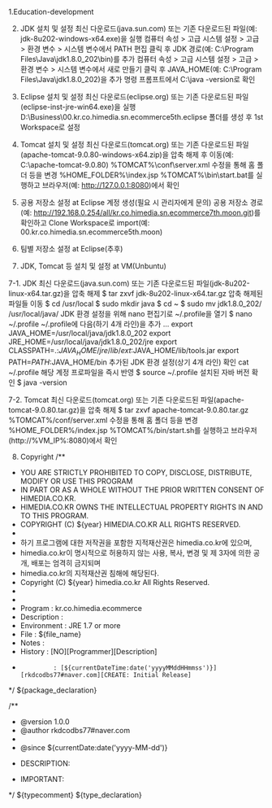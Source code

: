1.Education-development

2. JDK 설치 및 설정
최신 다운로드(java.sun.com) 또는 기존 다운로드된 파일(예: jdk-8u202-windows-x64.exe)을 실행
컴퓨터 속성 > 고급 시스템 설정 > 고급 > 환경 변수 > 시스템 변수에서 PATH 편집 클릭 후 JDK 경로(예: C:\Program Files\Java\jdk1.8.0_202\bin)를 추가
컴퓨터 속성 > 고급 시스템 설정 > 고급 > 환경 변수 > 시스템 변수에서 새로 만들기 클릭 후 JAVA_HOME(예: C:\Program Files\Java\jdk1.8.0_202)을 추가
명령 프롬프트에서 C:\java -version로 확인

4. Eclipse 설치 및 설정
최신 다운로드(eclipse.org) 또는 기존 다운로드된 파일(eclipse-inst-jre-win64.exe)을 실행
D:\Business\00.kr.co.himedia.sn.ecommerce5th.eclipse 폴더를 생성 후 1st Workspace로 설정

6. Tomcat 설치 및 설정
최신 다운로드(tomcat.org) 또는 기존 다운로드된 파일(apache-tomcat-9.0.80-windows-x64.zip)을 압축 해제 후 이동(예: C:\apache-tomcat-9.0.80)
%TOMCAT%\conf\server.xml 수정을 통해 홈 폴더 등을 변경
<Context displayName="www"
	docBase="D:/Business/Eclipse/kr.co.himedia.sn.ecommerce5th.localhost/WebContent"
	path=""
	workDir="D:/Business/Eclipse/dirWork"
	reloadable="true" />
%HOME_FOLDER%\index.jsp
%TOMCAT%\bin\start.bat를 실행하고 브라우저(예: http://127.0.0.1:8080)에서 확인

7. 공용 저장소 설정 at Eclipse
계정 생성(필요 시 관리자에게 문의)
공용 저장소 경로(예: http://192.168.0.254/all/kr.co.himedia.sn.ecommerce7th.moon.git)를 확인하고 Clone
Workspace로 import(예: 00.kr.co.himedia.sn.ecommerce5th.moon)

8. 팀별 저장소 설정 at Eclipse(추후)
   
9. JDK, Tomcat 등 설치 및 설정 at VM(Unbuntu)
   
  7-1. JDK
  최신 다운로드(java.sun.com) 또는 기존 다운로드된 파일(jdk-8u202-linux-x64.tar.gz)을 압축 해제
  $ tar zxvf jdk-8u202-linux-x64.tar.gz 
  압축 해제된 파일들 이동
  $ cd /usr/local
  $ sudo mkdir java
  $ cd ~
  $ sudo mv jdk1.8.0_202/ /usr/local/java/
  JDK 환경 설정을 위해 nano 편집기로 ~/.profile을 열기
  $ nano ~/.profile 
  ~/.profile에 다음(하기 4개 라인)을 추가
  ...
  export JAVA_HOME=/usr/local/java/jdk1.8.0_202
  export JRE_HOME=/usr/local/java/jdk1.8.0_202/jre
  export CLASSPATH=.:$JAVA_HOME/jre/lib/ext:$JAVA_HOME/lib/tools.jar
  export PATH=$PATH:$JAVA_HOME/bin
  추가된 JDK 환경 설정(상기 4개 라인) 확인
  cat ~/.profile
  해당 계정 프로파일을 즉시 반영
  $ source ~/.profile 
  설치된 자바 버전 확인
  $ java -version

7-2. Tomcat
  최신 다운로드(tomcat.org) 또는 기존 다운로드된 파일(apache-tomcat-9.0.80.tar.gz)을 압축 해제
  $ tar zxvf apache-tomcat-9.0.80.tar.gz
  %TOMCAT%/conf/server.xml 수정을 통해 홈 폴더 등을 변경
  %HOME_FOLDER%/index.jsp
  %TOMCAT%/bin/start.sh를 실행하고 브라우저(http://%VM_IP%:8080)에서 확인

8. Copyright
/**
 * YOU ARE STRICTLY PROHIBITED TO COPY, DISCLOSE, DISTRIBUTE, MODIFY OR USE THIS PROGRAM
 * IN PART OR AS A WHOLE WITHOUT THE PRIOR WRITTEN CONSENT OF HIMEDIA.CO.KR.
 * HIMEDIA.CO.KR OWNS THE INTELLECTUAL PROPERTY RIGHTS IN AND TO THIS PROGRAM.
 * COPYRIGHT (C) ${year} HIMEDIA.CO.KR ALL RIGHTS RESERVED.
 *
 * 하기 프로그램에 대한 저작권을 포함한 지적재산권은 himedia.co.kr에 있으며,
 * himedia.co.kr이 명시적으로 허용하지 않는 사용, 복사, 변경 및 제 3자에 의한 공개, 배포는 엄격히 금지되며
 * himedia.co.kr의 지적재산권 침해에 해당된다.
 * Copyright (C) ${year} himedia.co.kr All Rights Reserved.
 *
 *
 * Program		: kr.co.himedia.ecommerce
 * Description	:
 * Environment	: JRE 1.7 or more
 * File			: ${file_name}
 * Notes		:
 * History		: [NO][Programmer][Description]
 *				: [${currentDateTime:date('yyyyMMddHHmmss')}][rkdcodbs77#naver.com][CREATE: Initial Release]
 */
${package_declaration}

/**
 * @version 1.0.0
 * @author rkdcodbs77#naver.com
 * 
 * @since ${currentDate:date('yyyy-MM-dd')}
 * <p>DESCRIPTION:</p>
 * <p>IMPORTANT:</p>
 */
${typecomment}
${type_declaration}
